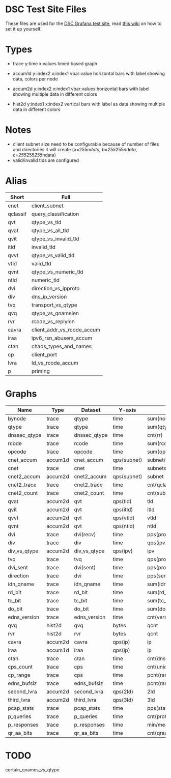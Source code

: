 # DSC Test Site Files

These files are used for the [DSC Grafana test site](https://dev.dns-oarc.net/dsc-grafana/dashboard/db/dsc),
read [this wiki](https://github.com/DNS-OARC/dsc-datatool/wiki/Setting-up-a-test-Grafana) on how to set it up yourself.

# Types

- trace
  y:time
  x:values
  timed based graph

- accum1d
  y:index2
  x:index1
  vbar:value
  horizontal bars with label showing data, colors per node

- accum2d
  y:index2
  x:index1
  vbar:values
  horizontal bars with label showing multiple data in different colors

- hist2d
  y:index1
  x:index2
  vertical bars with label as data showing multiple data in different colors

# Notes

- client subnet size need to be configurable because of number of files and
  directories it will create (a=255*ndata, b=255*255*ndata, c=255*255*255*ndata)
- valid/invalid tlds are configured

# Alias

Short | Full
----- | ----
cnet | client_subnet
qclassif | query_classification
qvt | qtype_vs_tld
qvat | qtype_vs_all_tld
qvit | qtype_vs_invalid_tld
itld | invalid_tld
qvvt | qtype_vs_valid_tld
vtld | valid_tld
qvnt | qtype_vs_numeric_tld
ntld | numeric_tld
dvi | direction_vs_ipproto
div | dns_ip_version
tvq | transport_vs_qtype
qvq | qtype_vs_qnamelen
rvr | rcode_vs_replylen
cavra | client_addr_vs_rcode_accum
iraa | ipv6_rsn_abusers_accum
ctan | chaos_types_and_names
cp | client_port
lvra | ld_vs_rcode_accum
p | priming

# Graphs

Name | Type | Dataset | Y-axis | X-axis | Labels
---- | ---- | --------- | ------ | ------ | ------
bynode | trace | qtype | time | sum(node) | nodes
qtype | trace | qtype | time | sum(qtype) | qtypes
dnssec_qtype | trace | dnssec_qtype | time | cnt(rr) | rrs
rcode | trace | rcode | time | sum(rcode) | rcodes
opcode | trace | opcode | time | sum(opcode) | opcodes
cnet_accum | accum1d | cnet_accum | qps(subnet) | subnet/country | rirs
cnet | trace | cnet | time | subnets
cnet2_accum | accum2d | cnet2_accum | qps(subnet) | subnet | qclassifs
cnet2_trace | trace | cnet2_trace | time | cnt(qclassif) | qclassifs
cnet2_count | trace | cnet2_count | time | cnt(subnet) | qclassifs
qvat | accum2d | qvt | qps(tld) | tld | qtypes
qvit | accum2d | qvt | qps(itld) | itld | qtypes
qvvt | accum2d | qvt | qps(vtld) | vtld | qtypes
qvnt | accum2d | qvt | qps(ntld) | ntld | qtypes
dvi | trace | dvi(recv) | time | pps(proto) | protos
div | trace | div | time | qps(ipv) | ipvs
div_vs_qtype | accum2d | div_vs_qtype | qps(ipv) | ipv | qtypes
tvq | trace | tvq | time | qps(proto) | protos
dvi_sent | trace | dvi(sent) | time | pps(proto) | protos
direction | trace | dvi | time | pps(sent/recv) | sent/recv
idn_qname | trace | idn_qname | time | sum(idn(q))
rd_bit | trace | rd_bit | time | sum(rd_bit(q))
tc_bit | trace | tc_bit | time | sum(tc_bit(q))
do_bit | trace | do_bit | time | sum(do_bit(q))
edns_version | trace | edns_version | time | cnt(version) | versions
qvq | hist2d | qvq | bytes | qcnt | qtypes
rvr | hist2d | rvr | bytes | qcnt | rcodes
cavra | accum2d | cavra | qps(ip) | ip | rcodes
iraa | accum1d | iraa | qps(ip) | ip | hostids
ctan | trace | ctan | time | cnt(dnsid) | dnsids
cps_count | trace | cps | time | cnt(uniq(port))
cp_range | trace | cps | time | pcnt(range) | ranges
edns_bufsiz | trace | edns_bufsiz | time | pcnt(range) | ranges
second_lvra | accum2d | second_lvra | qps(2ld) | 2ld | rcodes
third_lvra | accum2d | third_lvra | qps(3ld) | 3ld | rcodes
pcap_stats | trace | pcap_stats | time | pps(stat) | stats
p_queries | trace | p_queries | time | cnt(proto) | protos
p_responses | trace | p_responses | time | min/mean/max(size)
qr_aa_bits | trace | qr_aa_bits | time | cnt(qraa,qrAA,QRaa,QRAA)

# TODO

certain_qnames_vs_qtype

